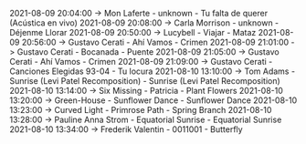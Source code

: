 2021-08-09 20:04:00 -> Mon Laferte - unknown - Tu falta de querer (Acústica en vivo)
2021-08-09 20:08:00 -> Carla Morrison - unknown - Déjenme Llorar
2021-08-09 20:50:00 -> Lucybell - Viajar - Mataz
2021-08-09 20:56:00 -> Gustavo Cerati - Ahí Vamos - Crimen
2021-08-09 21:01:00 -> Gustavo Cerati - Bocanada - Puente
2021-08-09 21:05:00 -> Gustavo Cerati - Ahí Vamos - Crimen
2021-08-09 21:09:00 -> Gustavo Cerati - Canciones Elegidas 93-04 - Tu locura
2021-08-10 13:10:00 -> Tom Adams - Sunrise (Levi Patel Recomposition) - Sunrise (Levi Patel Recomposition)
2021-08-10 13:14:00 -> Six Missing - Patricia - Plant Flowers
2021-08-10 13:20:00 -> Green-House - Sunflower Dance - Sunflower Dance
2021-08-10 13:23:00 -> Curved Light - Primrose Path - Spring Branch
2021-08-10 13:28:00 -> Pauline Anna Strom - Equatorial Sunrise - Equatorial Sunrise
2021-08-10 13:34:00 -> Frederik Valentin - 0011001 - Butterfly
